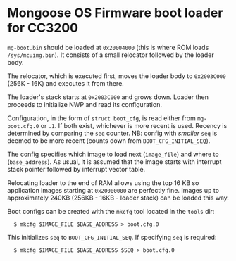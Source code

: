# Mongoose OS Firmware boot loader for CC3200

`mg-boot.bin` should be loaded at `0x20004000` (this is where ROM loads `/sys/mcuimg.bin`).
It consists of a small relocator followed by the loader body.

The relocator, which is executed first, moves the loader body
to `0x2003C000` (256K - 16K) and executes it from there.

The loader's stack starts at `0x2003C000` and grows down.
Loader then proceeds to initialize NWP and read its configuration.

Configuration, in the form of `struct boot_cfg`, is read either from
`mg-boot.cfg.0` or `.1`. If both exist, whichever is more recent is used.
Recency is determined by comparing the `seq` counter. NB: config with _smaller_
`seq` is deemed to be more recent (counts down from `BOOT_CFG_INITIAL_SEQ`).

The config specifies which image to load next (`image_file`)
and where to (`base_address`). As usual, it is assumed that the image starts
with interrupt stack pointer followed by interrupt vector table.

Relocating loader to the end of RAM allows using the top 16 KB so application
images starting at `0x20000000` are perfectly fine.
Images up to approximately 240KB (256KB - 16KB - loader stack) can be loaded
this way.

Boot configs can be created with the `mkcfg` tool located in the `tools` dir:
```
  $ mkcfg $IMAGE_FILE $BASE_ADDRESS > boot.cfg.0
```
This initializes `seq` to `BOOT_CFG_INITIAL_SEQ`. If specifying `seq` is required:
```
  $ mkcfg $IMAGE_FILE $BASE_ADDRESS $SEQ > boot.cfg.0
```
